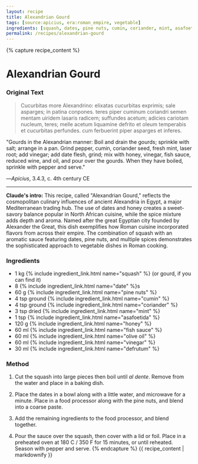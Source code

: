 ```yaml
---
layout: recipe
title: Alexandrian Gourd
tags: [source:apicius, era:roman_empire, vegetable]
ingredients: [squash, dates, pine nuts, cumin, coriander, mint, asafoetida, honey, fish sauce, olive oil, vinegar, defrutum]
permalink: /recipes/alexandrian-gourd
---
```


{% capture recipe_content %}
# Alexandrian Gourd

### Original Text
> Cucurbitas more Alexandrino: elixatas cucurbitas exprimis; sale asparges; in patina conpones. teres piper cuminum coriandri semen mentam uiridem lasaris radicem; suffundes acetum; adicies cariotam nucleum, teres; melle acetum liquamine defrito et oleum temperabis et cucurbitas perfundes. cum ferbuerint piper asparges et inferes.

"Gourds in the Alexandrian manner: Boil and drain the gourds; sprinkle with salt; arrange in a pan. Grind pepper, cumin, coriander seed, fresh mint, laser root; add vinegar; add date flesh, grind; mix with honey, vinegar, fish sauce, reduced wine, and oil, and pour over the gourds. When they have boiled, sprinkle with pepper and serve."

—*Apicius*, 3.4.3, c. 4th century CE

___

**Claude's intro:** This recipe, called "Alexandrian Gourd," reflects the cosmopolitan culinary influences of ancient Alexandria in Egypt, a major Mediterranean trading hub. The use of dates and honey creates a sweet-savory balance popular in North African cuisine, while the spice mixture adds depth and aroma. Named after the great Egyptian city founded by Alexander the Great, this dish exemplifies how Roman cuisine incorporated flavors from across their empire. The combination of squash with an aromatic sauce featuring dates, pine nuts, and multiple spices demonstrates the sophisticated approach to vegetable dishes in Roman cooking.

### Ingredients
- 1 kg {% include ingredient_link.html name="squash" %} (or gourd, if you can find it)  
- 8 {% include ingredient_link.html name="date" %}s  
- 60 g {% include ingredient_link.html name="pine nuts" %}  
- 4 tsp ground {% include ingredient_link.html name="cumin" %}  
- 4 tsp ground {% include ingredient_link.html name="coriander" %}  
- 3 tsp dried {% include ingredient_link.html name="mint" %}  
- 1 tsp {% include ingredient_link.html name="asafoetida" %}  
- 120 g {% include ingredient_link.html name="honey" %}  
- 60 ml {% include ingredient_link.html name="fish sauce" %}  
- 60 ml {% include ingredient_link.html name="olive oil" %}  
- 60 ml {% include ingredient_link.html name="vinegar" %}  
- 30 ml {% include ingredient_link.html name="defrutum" %}

### Method
1. Cut the squash into large pieces then boil until *al dente*. Remove from the water and place in a baking dish.

2. Place the dates in a bowl along with a little water, and microwave for a minute. Place in a food processor along with the pine nuts, and blend into a coarse paste.

3. Add the remaining ingredients to the food processor, and blend together.

4. Pour the sauce over the squash, then cover with a lid or foil. Place in a preheated oven at 180 C / 350 F for 15 minutes, or until reheated. Season with pepper and serve.
{% endcapture %}
{{ recipe_content | markdownify }}